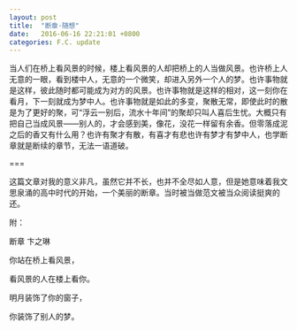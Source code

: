 ```yaml
---
layout: post
title:  "断章·随想"
date:   2016-06-16 22:21:01 +0800
categories: F.C. update
---
```

当人们在桥上看风景的时候，楼上看风景的人却把桥上的人当做风景。也许桥上人无意的一眼，看到楼中人，无意的一个微笑，却进入另外一个人的梦。也许事物就是这样，彼此随时都可能成为对方的风景。也许事物就是这样的相对，这一刻你在看月，下一刻就成为梦中人。也许事物就是如此的多变，聚散无常，即使此时的散是为了更好的聚，可“浮云一别后，流水十年间”的聚却只叫人喜后生忧。大概只有把自己当成风景——别人的，才会感到美，像花，没花一样留有余香。但零落成泥之后的香又有什么用？也许有聚才有散，有喜才有悲也许有梦才有梦中人，也学断章就是断续的章节，无法一语道破。

===

这篇文章对我的意义非凡，虽然它并不长，也并不全尽如人意，但是她意味着我文思泉涌的高中时代的开始，一个美丽的断章。当时被当做范文被当众阅读挺爽的还。

附：

断章 卞之琳

你站在桥上看风景，

看风景的人在楼上看你。

明月装饰了你的窗子，

你装饰了别人的梦。
